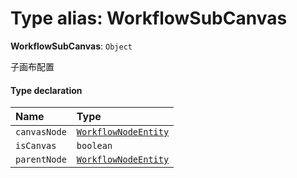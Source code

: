 # Type alias: WorkflowSubCanvas

**WorkflowSubCanvas**: `Object`

子画布配置

#### Type declaration

| Name | Type |
| :------ | :------ |
| `canvasNode` | [`WorkflowNodeEntity`](/auto-docs/free-layout-core/variables/WorkflowNodeEntity-1.md) |
| `isCanvas` | `boolean` |
| `parentNode` | [`WorkflowNodeEntity`](/auto-docs/free-layout-core/variables/WorkflowNodeEntity-1.md) |
